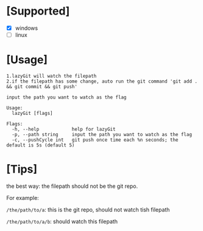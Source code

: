 
# [Supported]

 - [x] windows 
 - [ ] linux

# [Usage]

```
1.lazyGit will watch the filepath
2.if the filepath has some change, auto run the git command 'git add . && git commit && git push'

input the path you want to watch as the flag

Usage:
  lazyGit [flags]

Flags:
  -h, --help            help for lazyGit
  -p, --path string     input the path you want to watch as the flag
  -c, --pushCycle int   git push once time each %n seconds; the default is 5s (default 5)
```

# [Tips]

the best way: the filepath should not be the git repo.

For example:
 
 `/the/path/to/a`: this is the git repo, should not watch tish filepath

 `/the/path/to/a/b`: should watch this filepath


